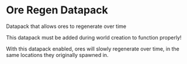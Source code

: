 # Ore Regen Datapack
Datapack that allows ores to regenerate over time

This datapack must be added during world creation to function properly!

With this datapack enabled, ores will slowly regenerate over time, in the same locations they originally spawned in.
